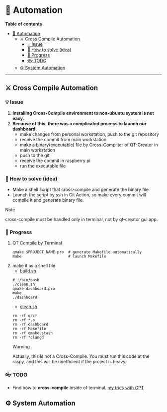 # :robot: Automation
**Table of contents**
- [:robot: Automation](#robot-automation)
  - [⚔️ Cross Compile Automation](#️-cross-compile-automation)
    - [💡 Issue](#-issue)
    - [🙌 How to solve (idea)](#-how-to-solve-idea)
    - [🏃 Progress](#-progress)
    - [👓 TODO](#-todo)
  - [⚙️ System Automation](#️-system-automation)

<hr>

## ⚔️ Cross Compile Automation
### 💡 Issue
1. **Installing Cross-Compile environment to non-ubuntu system is not easy**.
2. **Because of this, there was a complicated process to launch our dashboard**.
   - make changes from personal workstation, push to the git repository
   - receive the commit from main workstation
   - make a binary(executable) file by Cross-Compilter of QT-Creator in main workstation
   - push to the git
   - receive the commit in raspberry pi
   - run the executable file
### 🙌 How to solve (idea)
- Make a shell script that cross-compile and generate the binary file
- Launch the script by ssh in Git Action, so make every commit will compile it and generate binary file.
> [!NOTE]
> cross-compile must be handled only in terminal, not by qt-creator gui app.
### 🏃 Progress
1. QT Compile by Terminal
   ```shell
   qmake $PROJECT_NAME.pro  # generate Makefile automatically
   make                     # launch Makefile
   ```
2. make it as a shell file
   - [build.sh](/app/dashboard/build.sh)
    ```shell
    # !/bin/bash
    ./clean.sh
    qmake dashboard.pro
    make
    ./dashboard
    ```
   - [clean.sh](/app/dashboard/clean.sh)
    ```
    rm -rf qrc*
    rm -rf *.o
    rm -rf dashboard
    rm -rf Makefile
    rm -rf qmake.stash
    rm -rf *clangd
    ```
    > [!WARNING]
    > Actually, this is not a Cross-Compile. You must run this code at the raspy, and this will be unefficient if the project is heavy.

### 👓 TODO
- Find how to **cross-compile** inside of terminal.
  [my tries with GPT](https://chat.openai.com/share/24254058-281d-412b-86ad-0b2e5afa12f6)

## ⚙️ System Automation